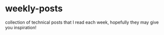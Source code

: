 # weekly-posts
collection of technical posts that I read each week, hopefully they may give you inspiration!
